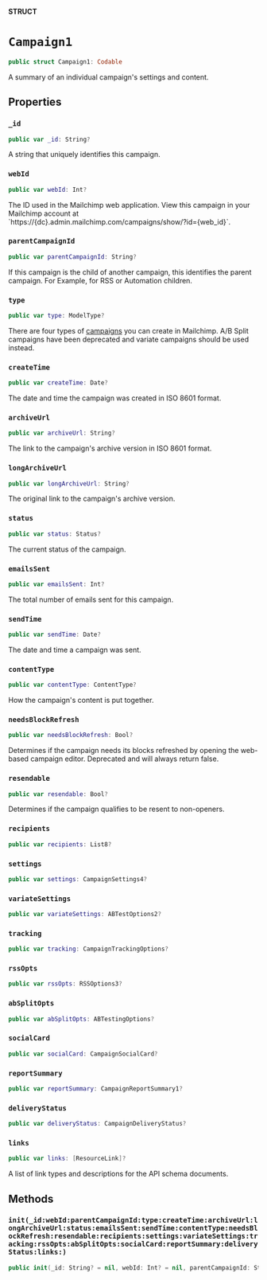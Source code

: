 **STRUCT**

# `Campaign1`

```swift
public struct Campaign1: Codable
```

A summary of an individual campaign&#x27;s settings and content.

## Properties
### `_id`

```swift
public var _id: String?
```

A string that uniquely identifies this campaign.

### `webId`

```swift
public var webId: Int?
```

The ID used in the Mailchimp web application. View this campaign in your Mailchimp account at &#x60;https://{dc}.admin.mailchimp.com/campaigns/show/?id&#x3D;{web_id}&#x60;.

### `parentCampaignId`

```swift
public var parentCampaignId: String?
```

If this campaign is the child of another campaign, this identifies the parent campaign. For Example, for RSS or Automation children.

### `type`

```swift
public var type: ModelType?
```

There are four types of [campaigns](https://mailchimp.com/help/getting-started-with-campaigns/) you can create in Mailchimp. A/B Split campaigns have been deprecated and variate campaigns should be used instead.

### `createTime`

```swift
public var createTime: Date?
```

The date and time the campaign was created in ISO 8601 format.

### `archiveUrl`

```swift
public var archiveUrl: String?
```

The link to the campaign&#x27;s archive version in ISO 8601 format.

### `longArchiveUrl`

```swift
public var longArchiveUrl: String?
```

The original link to the campaign&#x27;s archive version.

### `status`

```swift
public var status: Status?
```

The current status of the campaign.

### `emailsSent`

```swift
public var emailsSent: Int?
```

The total number of emails sent for this campaign.

### `sendTime`

```swift
public var sendTime: Date?
```

The date and time a campaign was sent.

### `contentType`

```swift
public var contentType: ContentType?
```

How the campaign&#x27;s content is put together.

### `needsBlockRefresh`

```swift
public var needsBlockRefresh: Bool?
```

Determines if the campaign needs its blocks refreshed by opening the web-based campaign editor. Deprecated and will always return false.

### `resendable`

```swift
public var resendable: Bool?
```

Determines if the campaign qualifies to be resent to non-openers.

### `recipients`

```swift
public var recipients: List8?
```

### `settings`

```swift
public var settings: CampaignSettings4?
```

### `variateSettings`

```swift
public var variateSettings: ABTestOptions2?
```

### `tracking`

```swift
public var tracking: CampaignTrackingOptions?
```

### `rssOpts`

```swift
public var rssOpts: RSSOptions3?
```

### `abSplitOpts`

```swift
public var abSplitOpts: ABTestingOptions?
```

### `socialCard`

```swift
public var socialCard: CampaignSocialCard?
```

### `reportSummary`

```swift
public var reportSummary: CampaignReportSummary1?
```

### `deliveryStatus`

```swift
public var deliveryStatus: CampaignDeliveryStatus?
```

### `links`

```swift
public var links: [ResourceLink]?
```

A list of link types and descriptions for the API schema documents.

## Methods
### `init(_id:webId:parentCampaignId:type:createTime:archiveUrl:longArchiveUrl:status:emailsSent:sendTime:contentType:needsBlockRefresh:resendable:recipients:settings:variateSettings:tracking:rssOpts:abSplitOpts:socialCard:reportSummary:deliveryStatus:links:)`

```swift
public init(_id: String? = nil, webId: Int? = nil, parentCampaignId: String? = nil, type: ModelType? = nil, createTime: Date? = nil, archiveUrl: String? = nil, longArchiveUrl: String? = nil, status: Status? = nil, emailsSent: Int? = nil, sendTime: Date? = nil, contentType: ContentType? = nil, needsBlockRefresh: Bool? = nil, resendable: Bool? = nil, recipients: List8? = nil, settings: CampaignSettings4? = nil, variateSettings: ABTestOptions2? = nil, tracking: CampaignTrackingOptions? = nil, rssOpts: RSSOptions3? = nil, abSplitOpts: ABTestingOptions? = nil, socialCard: CampaignSocialCard? = nil, reportSummary: CampaignReportSummary1? = nil, deliveryStatus: CampaignDeliveryStatus? = nil, links: [ResourceLink]? = nil)
```
